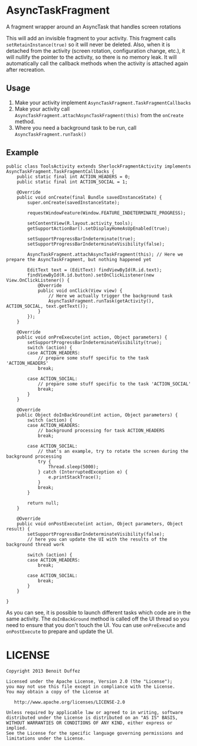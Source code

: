 AsyncTaskFragment
=================

A fragment wrapper around an AsyncTask that handles screen rotations

This will add an invisible fragment to your activity. This fragment calls `setRetainInstance(true)` so it will never be deleted. Also, when it is detached from the activity (screen rotation, configuration change, etc.), it will nullify the pointer to the activity, so there is no memory leak. It will automatically call the callback methods when the activity is attached again after recreation.

Usage
-----

1. Make your activity implement `AsyncTaskFragment.TaskFragmentCallbacks`
2. Make your activity call `AsyncTaskFragment.attachAsyncTaskFragment(this)` from the `onCreate` method.
3. Where you need a background task to be run, call `AsyncTaskFragment.runTask()`

Example
-------

	public class ToolsActivity extends SherlockFragmentActivity implements AsyncTaskFragment.TaskFragmentCallbacks {
		public static final int ACTION_HEADERS = 0;
		public static final int ACTION_SOCIAL = 1;
	
		@Override
		public void onCreate(final Bundle savedInstanceState) {
			super.onCreate(savedInstanceState);
	
			requestWindowFeature(Window.FEATURE_INDETERMINATE_PROGRESS);
	
			setContentView(R.layout.activity_tools);
			getSupportActionBar().setDisplayHomeAsUpEnabled(true);
	
			setSupportProgressBarIndeterminate(true);
			setSupportProgressBarIndeterminateVisibility(false);
	
			AsyncTaskFragment.attachAsyncTaskFragment(this); // Here we prepare the AsyncTaskFragment, but nothing happened yet

			EditText text = (EditText) findViewById(R.id.text);
			findViewById(R.id.button).setOnClickListener(new View.OnClickListener() {
				@Override
				public void onClick(View view) {
					// Here we actually trigger the background task
					AsyncTaskFragment.runTask(getActivity(), ACTION_SOCIAL, text.getText());
				}
			});
		}
	
		@Override
		public void onPreExecute(int action, Object parameters) {
			setSupportProgressBarIndeterminateVisibility(true);
			switch (action) {
			case ACTION_HEADERS:
				// prepare some stuff specific to the task 'ACTION_HEADERS'
				break;
	
			case ACTION_SOCIAL:
				// prepare some stuff specific to the task 'ACTION_SOCIAL'
				break;
			}
		}
	
		@Override
		public Object doInBackGround(int action, Object parameters) {
			switch (action) {
			case ACTION_HEADERS:
				// background processing for task ACTION_HEADERS
				break;
	
			case ACTION_SOCIAL:
				// that's an example, try to rotate the screen during the background processing
				try {
					Thread.sleep(5000);
				} catch (InterruptedException e) {
					e.printStackTrace();
				}
				break;
			}
	
			return null;
		}
	
		@Override
		public void onPostExecute(int action, Object parameters, Object result) {
			setSupportProgressBarIndeterminateVisibility(false);
			// here you can update the UI with the results of the background thread work
	
			switch (action) {
			case ACTION_HEADERS:
				break;
	
			case ACTION_SOCIAL:
				break;
			}
		}
	
	}

As you can see, it is possible to launch different tasks which code are in the same activity. The `doInBackGround` method is called off the UI thread so you need to ensure that you don't touch the UI. You can use `onPreExecute` and `onPostExecute` to prepare and update the UI.


LICENSE
=======

	Copyright 2013 Benoit Duffez
	
	Licensed under the Apache License, Version 2.0 (the "License");
	you may not use this file except in compliance with the License.
	You may obtain a copy of the License at
	
	   http://www.apache.org/licenses/LICENSE-2.0
	
	Unless required by applicable law or agreed to in writing, software
	distributed under the License is distributed on an "AS IS" BASIS,
	WITHOUT WARRANTIES OR CONDITIONS OF ANY KIND, either express or implied.
	See the License for the specific language governing permissions and
	limitations under the License.



